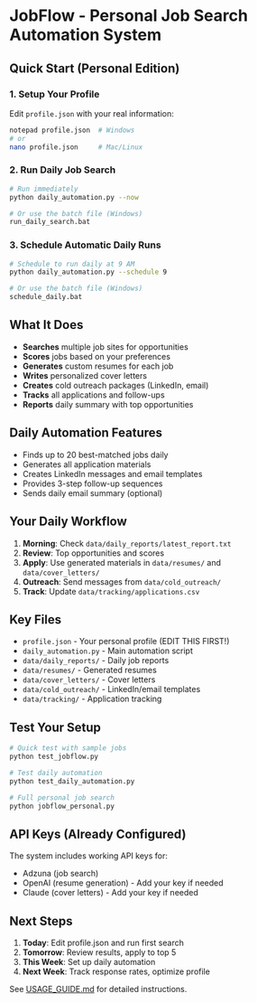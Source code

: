 # JobFlow - Personal Job Search Automation System

## Quick Start (Personal Edition)

### 1. Setup Your Profile
Edit `profile.json` with your real information:
```bash
notepad profile.json  # Windows
# or
nano profile.json     # Mac/Linux
```

### 2. Run Daily Job Search
```bash
# Run immediately
python daily_automation.py --now

# Or use the batch file (Windows)
run_daily_search.bat
```

### 3. Schedule Automatic Daily Runs
```bash
# Schedule to run daily at 9 AM
python daily_automation.py --schedule 9

# Or use the batch file (Windows)
schedule_daily.bat
```

## What It Does
- **Searches** multiple job sites for opportunities
- **Scores** jobs based on your preferences
- **Generates** custom resumes for each job
- **Writes** personalized cover letters
- **Creates** cold outreach packages (LinkedIn, email)
- **Tracks** all applications and follow-ups
- **Reports** daily summary with top opportunities

## Daily Automation Features
- Finds up to 20 best-matched jobs daily
- Generates all application materials
- Creates LinkedIn messages and email templates
- Provides 3-step follow-up sequences
- Sends daily email summary (optional)

## Your Daily Workflow
1. **Morning**: Check `data/daily_reports/latest_report.txt`
2. **Review**: Top opportunities and scores
3. **Apply**: Use generated materials in `data/resumes/` and `data/cover_letters/`
4. **Outreach**: Send messages from `data/cold_outreach/`
5. **Track**: Update `data/tracking/applications.csv`

## Key Files
- `profile.json` - Your personal profile (EDIT THIS FIRST!)
- `daily_automation.py` - Main automation script
- `data/daily_reports/` - Daily job reports
- `data/resumes/` - Generated resumes
- `data/cover_letters/` - Cover letters
- `data/cold_outreach/` - LinkedIn/email templates
- `data/tracking/` - Application tracking

## Test Your Setup
```bash
# Quick test with sample jobs
python test_jobflow.py

# Test daily automation
python test_daily_automation.py

# Full personal job search
python jobflow_personal.py
```

## API Keys (Already Configured)
The system includes working API keys for:
- Adzuna (job search)
- OpenAI (resume generation) - Add your key if needed
- Claude (cover letters) - Add your key if needed

## Next Steps
1. **Today**: Edit profile.json and run first search
2. **Tomorrow**: Review results, apply to top 5
3. **This Week**: Set up daily automation
4. **Next Week**: Track response rates, optimize profile

See [USAGE_GUIDE.md](USAGE_GUIDE.md) for detailed instructions.
